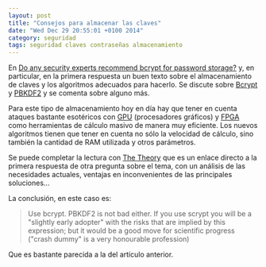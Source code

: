 ```yaml
---
layout: post
title: "Consejos para almacenar las claves"
date: "Wed Dec 29 20:55:01 +0100 2014"
category: seguridad
tags: seguridad claves contraseñas almacenamiento   
---
```


En [Do any security experts recommend bcrypt for password storage?](http://security.stackexchange.com/questions/4781/do-any-security-experts-recommend-bcrypt-for-password-storage) y, en particular, en la primera respuesta un buen texto sobre el almacenamiento de claves y los algoritmos adecuados para hacerlo. Se discute sobre [Bcrypt](http://en.wikipedia.org/wiki/Bcrypt) y [PBKDF2](http://en.wikipedia.org/wiki/PBKDF2) y se comenta sobre alguno más.

Para este tipo de almacenamiento hoy en día hay que tener en cuenta ataques bastante esotéricos con [GPU](http://en.wikipedia.org/wiki/Graphics_processing_unit) (procesadores gráficos) y [FPGA](http://en.wikipedia.org/wiki/Field-programmable_gate_array) como herramientas de cálculo masivo de manera muy eficiente. Los nuevos algoritmos tienen que tener en cuenta no sólo la velocidad de cálculo, sino también la cantidad de RAM utilizada y otros parámetros.

Se puede completar la lectura con [The Theory](http://security.stackexchange.com/questions/211/how-to-securely-hash-passwords/31846#31846) que es un enlace directo a la primera respuesta de otra pregunta sobre el tema, con un análisis de las necesidades actuales, ventajas en inconvenientes de las principales soluciones... 

La conclusión, en este caso es:

>Use bcrypt. PBKDF2 is not bad either. If you use scrypt you will be a "slightly early adopter" with the risks that are implied by this expression; but it would be a good move for scientific progress ("crash dummy" is a very honourable profession)

Que es bastante parecida a la del artículo anterior.
